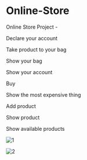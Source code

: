 # Online-Store
Online Store Project -

Declare your account

Take product to your bag

Show your bag

Show your account

Buy

Show the most expensive thing

Add product

Show product

Show available products


![1](https://user-images.githubusercontent.com/20402746/51277449-ff18f700-19d7-11e9-9eb7-d836232e64d8.jpg)

![2](https://user-images.githubusercontent.com/20402746/51277451-ff18f700-19d7-11e9-92b3-1f24f5326456.jpg)
